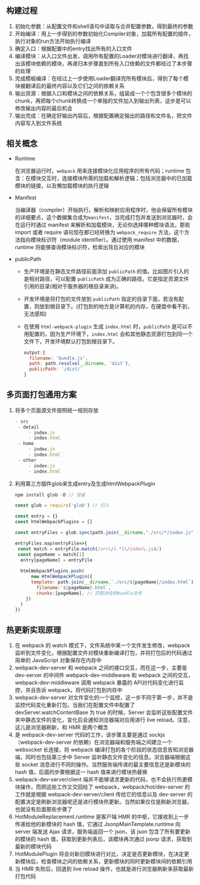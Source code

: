 ## 构建过程

1. 初始化参数：从配置文件和shell语句中读取与合并配置参数，得到最终的参数
2. 开始编译：用上一步得到的参数初始化Compiler对象，加载所有配置的插件，执行对象的run方法开始执行编译
3. 确定入口：根据配置中的entry找出所有的入口文件
4. 编译模块：从入口文件出发，调用所有配置的Loader对模块进行翻译，再找出该模块依赖的模块，再递归本步骤直到所有入口依赖的文件都经过了本步骤的处理
5. 完成模板编译：在经过上一步使用Loader翻译完所有模块后，得到了每个模块被翻译后的最终内容以及它们之间的依赖关系
6. 输出资源：根据入口和模块之间的依赖关系，组装成一个个包含很多个模块的chunk，再把每个chunk转换成一个单独的文件加入到输出列表，这步是可以修改输出内容的最后机会
7. 输出完成：在确定好输出内容后，根据配置确定输出的路径和文件名，把文件内容写入到文件系统

## 相关概念

- Runtime

  在浏览器运行时，`webpack` 用来连接模块化应用程序的所有代码；runtime 包含：在模块交互时，连接模块所需的加载和解析逻辑；包括浏览器中的已加载模块的链接，以及懒加载模块的执行逻辑

- Manifest

  当编译器（compiler）开始执行。解析和映射应用程序时，他会保留所有模块的详细要点，这个数据集合成为`manifest`，当完成打包并发送到浏览器时，会在运行时通过 manifest 来解析和加载模块，无论你选择哪种模块语法，那些 import 或者 require 语句现在都已经转换为 `webpack_require` 方法，这个方法指向模块标识符（module identifier）。通过使用 manifest 中的数据，runtime 将能够查询模块标识符，检索出背后对应的模块

- publicPath

  - 生产环境是在静态文件路径前面添加 `publicPath` 的值。比如图片引入的是相对路径，可以配置 `publicPath` 成为正确的路径。它是指定资源文件引用的目录(相对于服务器的根目录来讲)。

  - 开发环境是将打包的文件放到 `publicPath` 指定的目录下面，若没有配置，则放到根目录下。(打包到的地方是计算机的内存，在硬盘中看不到，无法感知)

  - 在使用 `html-webpack-plugin` 生成 `index.html` 时，`publicPath` 是可以不用配置的，因为生产环境下，`index.html` 会和其他静态资源打包到同一个文件下，开发环境默认打包到根目录下。

    ```js
    output:{
      filename: 'bundle.js',
      path: path.resolve(__dirname, 'dist'),
      publicPath: '/dist/'
    }
    ```

## 多页面打包通用方案

1. 将多个页面源文件按照统一规则存放

   ```js
   - src
   	- detail
   		- index.js
   		- index.html
   	- home
   		- index.js
   		- index.html
   	- other
   		- index.js
   		- index.html
   ```

2. 利用第三方插件glob来生成entry及生成htmlWebpackPlugin

   ```js
   npm install glob -D // 安装
   
   const glob = require('glob') // 引入
   
   const entry = {}
   const htmlWebpackPlugins = []
   
   const entryFiles = glob.sync(path.join(__dirname,"./src/*/index.js"))
   
   entryFiles.map(entryFile=>{
   	const match = entryFile.match(/src\/(.*)\/index\.js$/)
   	const pageName = match[1]
     entry[pageName] = entryFile
     
     htmlWebpackPlugins.push(
         new HtmlWebpackPlugin({
         template: path.join(__dirname,`./src/${pageName}/index.html`),
           filename:`${pageName}.html`,
           chunks:[pageName], // 匹配对应的bundle文件
       })
     )
   })
   ```


## 热更新实现原理

1. 在 webpack 的 watch 模式下，文件系统中某一个文件发生修改，webpack 监听到文件变化，根据配置文件对模块重新编译打包，并将打包后的代码通过简单的 JavaScript 对象保存在内存中
2. webpack-dev-server 和 webpack 之间的接口交互，而在这一步，主要是 dev-server 的中间件 webpack-dev-middleware 和 webpack 之间的交互，webpack-dev-middleware 调用 webpack 暴露的 API对代码变化进行监控，并且告诉 webpack，将代码打包到内存中
3. webpack-dev-server 对文件变化的一个监控，这一步不同于第一步，并不是监控代码变化重新打包。当我们在配置文件中配置了devServer.watchContentBase 为 true 的时候，Server 会监听这些配置文件夹中静态文件的变化，变化后会通知浏览器端对应用进行 live reload。注意，这儿是浏览器刷新，和 HMR 是两个概念
4. 是 webpack-dev-server 代码的工作，该步骤主要是通过 sockjs（webpack-dev-server 的依赖）在浏览器端和服务端之间建立一个 websocket 长连接，将 webpack 编译打包的各个阶段的状态信息告知浏览器端，同时也包括第三步中 Server 监听静态文件变化的信息。浏览器端根据这些 socket 消息进行不同的操作。当然服务端传递的最主要信息还是新模块的 hash 值，后面的步骤根据这一 hash 值来进行模块热替换
5. webpack-dev-server/client 端并不能够请求更新的代码，也不会执行热更模块操作，而把这些工作又交回给了 webpack，webpack/hot/dev-server 的工作就是根据 webpack-dev-server/client 传给它的信息以及 dev-server 的配置决定是刷新浏览器呢还是进行模块热更新。当然如果仅仅是刷新浏览器，也就没有后面那些步骤了
6. HotModuleReplacement.runtime 是客户端 HMR 的中枢，它接收到上一步传递给他的新模块的 hash 值，它通过 JsonpMainTemplate.runtime 向 server 端发送 Ajax 请求，服务端返回一个 json，该 json 包含了所有要更新的模块的 hash 值，获取到更新列表后，该模块再次通过 jsonp 请求，获取到最新的模块代码
7. HotModulePlugin 将会对新旧模块进行对比，决定是否更新模块，在决定更新模块后，检查模块之间的依赖关系，更新模块的同时更新模块间的依赖引用
8. 当 HMR 失败后，回退到 live reload 操作，也就是进行浏览器刷新来获取最新打包代码

